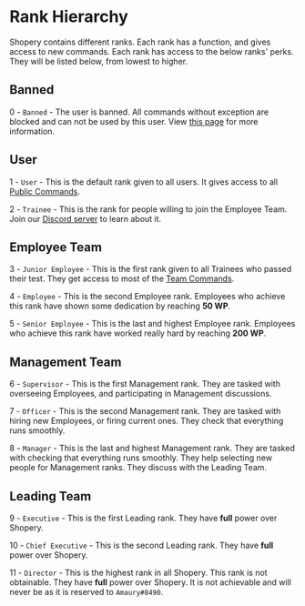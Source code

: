 # Rank Hierarchy

Shopery contains different ranks. Each rank has a function, and gives access to new commands. Each rank has access to the below ranks' perks. They will be listed below, from lowest to higher.

## Banned

0 - `Banned` - The user is banned. All commands without exception are blocked and can not be used by this user. View [this page](other/bans.md) for more information.

## User

1 - `User` - This is the default rank given to all users. It gives access to all [Public Commands](commands.md#public-commands).

2 - `Trainee` - This is the rank for people willing to join the Employee Team. Join our [Discord server](https://amaury.xyz/discord) to learn about it.

## Employee Team

3 - `Junior Employee` - This is the first rank given to all Trainees who passed their test. They get access to most of the [Team Commands](commands.md#team-commands).

4 - `Employee` - This is the second Employee rank. Employees who achieve this rank have shown some dedication by reaching **50 WP**.

5 - `Senior Employee` - This is the last and highest Employee rank. Employees who achieve this rank have worked really hard by reaching **200 WP**.

## Management Team

6 - `Supervisor` - This is the first Management rank. They are tasked with overseeing Employees, and participating in Management discussions.

7 - `Officer` - This is the second Management rank. They are tasked with hiring new Employees, or firing current ones. They check that everything runs smoothly.

8 - `Manager` - This is the last and highest Management rank. They are tasked with checking that everything runs smoothly. They help selecting new people for Management ranks. They discuss with the Leading Team.

## Leading Team

9 - `Executive` - This is the first Leading rank. They have **full** power over Shopery.

10 - `Chief Executive` - This is the second Leading rank. They have **full** power over Shopery.

11 - `Director` - This is the highest rank in all Shopery. This rank is not obtainable. They have **full** power over Shopery. It is not achievable and will never be as it is reserved to `Amaury#8490`.

